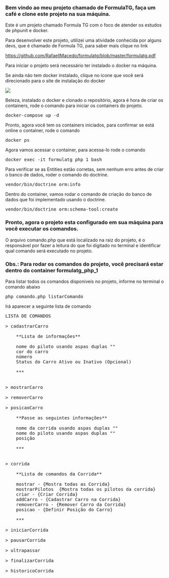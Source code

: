 ### Bem vindo ao meu projeto chamado de FormulaTG, faça um café e clone este projeto na sua máquina.

Este é um projeto chamado Formula TG com o foco de atender os estudos de phpunit e docker.

Para desenvolver este projeto, utilizei uma atividade conhecida por alguns devs, que é chamado de Formula TG, para saber mais clique no link

https://github.com/RafaellMacedo/formulatg/blob/master/formulatg.pdf

Para iniciar o projeto será necessário ter instalado o docker na máquina.

Se ainda não tem docker instalado, clique no ícone que você será direcionado para o site de instalação do docker

<a href="https://docs.docker.com/engine/install/ubuntu/" target="_blank"><img src="https://img.icons8.com/color/48/000000/docker.png"/></a>

Beleza, instalado o docker e clonado o repositório, agora é hora de criar os containers, rode o comando para iniciar os containers do projeto.

<pre>docker-compose up -d</pre>

Pronto, agora você tem os containers iniciados, para confirmar se está online o container, rode o comando

<pre>docker ps</pre>

Agora vamos acessar o container, para acessa-lo rode o comando

<pre>docker exec -it formulatg_php_1 bash</pre>

Para verificar se as Entities estão corretas, sem nenhum erro antes de criar o banco de dados, roder o comando do doctrine.

<pre>vendor/bin/doctrine orm:info</pre>

Dentro do container, vamos rodar o comando de criação do banco de dados que foi implementado usando o doctrine.

<pre>vendor/bin/doctrine orm:schema-tool:create</pre>

### Pronto, agora o projeto esta configurado em sua máquina para você executar os comandos.

O arquivo comando.php que está localizado na raiz do projeto, é o responsável por fazer a leitura do que foi digitado no terminal e identificar qual comando será executado no projeto.

### Obs.: Para rodar os comandos do projeto, você precisará estar dentro do container formulatg_php_1

Para listar todos os comandos disponíveis no projeto, informe no terminal o comando abaixo

<pre>php comando.php listarComando</pre>

Irá aparecer a seguinte lista de comando

<pre>
LISTA DE COMANDOS

> cadastrarCarro <nome_piloto> <cor> <numero> <status OPCIONAL>

	**Lista de informações**

	nome do piloto usando aspas duplas ""
	cor do carro
	número
	Status do Carro Ativo ou Inativo (Opcional)

	***


> mostrarCarro

> removerCarro

> posicaoCarro

	**Passe as seguintes informações**

	nome da corrida usando aspas duplas ""
	nome do piloto usando aspas duplas ""
	posição

	***


> corrida <comando>

	**Lista de comandos da Corrida**

	mostrar - {Mostra todas as Corrida}
	mostrarPilotos <nome da corrida ""> {Mostra todas os pilotos da corrida}
	criar - {Criar Corrida}
	addCarro - {Cadastrar Carro na Corrida}
	removerCarro - {Remover Carro da Corrida}
	posicao - {Definir Posição do Carro}

	***

> iniciarCorrida 

> pausarCorrida 

> ultrapassar

> finalizarCorrida

> historicoCorrida

</pre>

